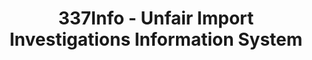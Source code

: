 ---
bigquery: https://console.cloud.google.com/bigquery?p=patents-public-data&d=usitc_investigations&page=dataset&project=sheets-management-319211
citation: US International Trade Commission 337Info Unfair Import Investigations Information
  System
contributors: US International Trade Comission
cost: None
description: US International Trade Commission 337Info Unfair Import Investigations
  Information System contains data on investigations done under Section 337. Section
  337 declares the infringement of certain statutory intellectual property rights
  and other forms of unfair competition in import trade to be unlawful practices.
  Most Section 337 investigations involve allegations of patent or registered trademark
  infringement.
documentation: FAQ and tutorial available on the site
last_edit: 04/07/2022, 09:44:11
location: https://pubapps2.usitc.gov/337external/
maintained_by: US International Trade Comission
schema_fields:
- scheduledStartDateEvidHear
- finalDetViolation
- issueDateOtherNonFinal
- markmanHearing
- currentStatus
- docketNo
- title
- internalRemand
- dateComplaintFiled
- currentActiveALJ
- id
- respondent
- copyrightNumbers
- invUnfairAct
- ouiiAttorney
- targetDate
- dateCreated
- publication_number
- ouiiParticipation
- lastUpdated
- investigationTermDate
- cafcAppeals
- patentNumber
- endDateMarkmanHearing
- complainant
- teoIdDueDate
- patentNumbers
- finalIdOnViolationIssue
- actualStartDateEvidHear
- investigationNo
- aljAssigned
- htsNumbers
- investigationType
- finalDetNoViolation
- trademarkNumbers
- dateOfPublicationFrNotice
- startDateMarkmanHearing
- gcAttorney
- teoIdIssueDate
- actualEndDateEvidHear
- scheduledEndDateEvidHear
- teoProceedingInvolved
- finalIdOnViolationDue
- teoReliefGranted
shortname: unfair_import_investigations
tags:
- import
- legal
- trade
timeframe: 2008-2021 (prior to 2008 downloadable as a JSON file)
title: 337Info - Unfair Import Investigations Information System
uuid: 2721f5ec-e599-4890-9265-9706719fc71e
---